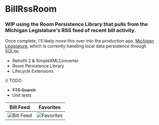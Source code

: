 # BillRssRoom
### WIP using the Room Persistence Library that pulls from the Michigan Legislature's RSS feed of recent bill activity.

Once complete, I'll likely move this over into the production app, [Michigan Legislature](https://play.google.com/store/apps/details?id=mi.michigan.josh.michiganlegislature&hl=en), which is currently handling local data persistence through SQLite.

* Retrofit 2 & SimpleXMLConverter
* Room Persistence Library
* Lifecycle Extensions

// TODO
* ~~FTS Search~~
* Unit tests

Bill Feed | Favorites
---- | ----
![Bill Feed](https://i.imgur.com/VAIGjfP.png?1) | ![Favorites](https://i.imgur.com/hdxrVDV.png?1)
